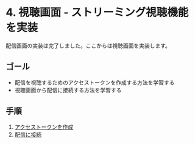 #  4. 視聴画面 - ストリーミング視聴機能を実装

配信画面の実装は完了しました。ここからは視聴画面を実装します。

## ゴール
- 配信を視聴するためのアクセストークンを作成する方法を学習する
- 視聴画面から配信に接続する方法を学習する

## 手順
1. [アクセストークンを作成](01-Generate-Access-Token.md)
2. [配信に接続](01-Connect-To-Streaming.md)